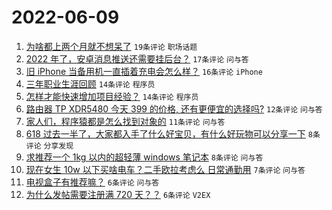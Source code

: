 # 2022-06-09

1. [为啥都上两个月就不想呆了](https://www.v2ex.com/t/858310) `19条评论` `职场话题`
1. [2022 年了，安卓消息推送还需要挂后台？](https://www.v2ex.com/t/858309) `17条评论` `问与答`
1. [旧 iPhone 当备用机一直插着充电会怎么样？](https://www.v2ex.com/t/858304) `16条评论` `iPhone`
1. [三年职业生涯回顾](https://www.v2ex.com/t/858318) `14条评论` `程序员`
1. [怎样才能快速增加项目经验？](https://www.v2ex.com/t/858308) `14条评论` `程序员`
1. [路由器 TP XDR5480 今天 399 的价格, 还有更便宜的选择吗?](https://www.v2ex.com/t/858314) `12条评论` `问与答`
1. [家人们，程序猿都是怎么找到对象的](https://www.v2ex.com/t/858333) `11条评论` `问与答`
1. [618 过去一半了，大家都入手了什么好宝贝，有什么好玩物可以分享一下](https://www.v2ex.com/t/858319) `8条评论` `分享发现`
1. [求推荐一个 1kg 以内的超轻薄 windows 笔记本](https://www.v2ex.com/t/858312) `8条评论` `问与答`
1. [现在女生 10w 以下买啥电车？二手欧拉考虑么 日常通勤用](https://www.v2ex.com/t/858321) `7条评论` `问与答`
1. [电视盒子有推荐嘛？](https://www.v2ex.com/t/858328) `6条评论` `问与答`
1. [为什么发帖需要注册满 720 天？？](https://www.v2ex.com/t/858305) `6条评论` `V2EX`
